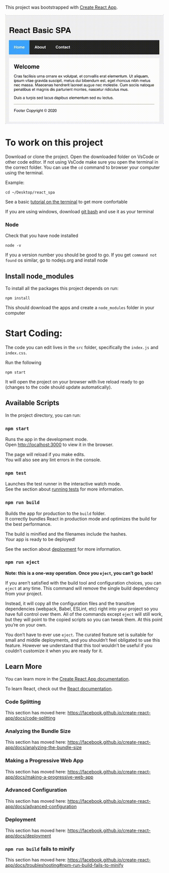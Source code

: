 This project was bootstrapped with [Create React App](https://github.com/facebook/create-react-app).


![Project Screenshot](spa.gif)


# To work on this project

Download or clone the project. Open the downloaded folder on VsCode or other code editor. If not using VsCode make sure you open the terminal in the correct folder. You can use the `cd` command to browser your computer using the terminal. 

Example:

```
cd ~/Desktop/react_spa
```

See a basic [tutorial on the terminal](https://www.youtube.com/watch?v=jDINUSK7rXE) to get more confortable

If you are using windows, download [git bash](https://gitforwindows.org/) and use it as your terminal 

### Node

Check that you have node installed 

```
node -v
```
If you a version number you should be good to go. If you get `command not found` os similar, go to nodejs.org and install node

## Install node_modules

To install all the packages this project depends on run:

``` 
npm install
```

This should download the apps and create a `node_modules` folder in your computer

# Start Coding:

The code you can edit lives in the `src` folder, specifically the `index.js` and `index.css`. 

Run the following
```
npm start
```

It will open the project on your browser with live reload ready to go (changes to the code should update automatically). 

## Available Scripts

In the project directory, you can run:

### `npm start`

Runs the app in the development mode.<br />
Open [http://localhost:3000](http://localhost:3000) to view it in the browser.

The page will reload if you make edits.<br />
You will also see any lint errors in the console.

### `npm test`

Launches the test runner in the interactive watch mode.<br />
See the section about [running tests](https://facebook.github.io/create-react-app/docs/running-tests) for more information.

### `npm run build`

Builds the app for production to the `build` folder.<br />
It correctly bundles React in production mode and optimizes the build for the best performance.

The build is minified and the filenames include the hashes.<br />
Your app is ready to be deployed!

See the section about [deployment](https://facebook.github.io/create-react-app/docs/deployment) for more information.

### `npm run eject`

**Note: this is a one-way operation. Once you `eject`, you can’t go back!**

If you aren’t satisfied with the build tool and configuration choices, you can `eject` at any time. This command will remove the single build dependency from your project.

Instead, it will copy all the configuration files and the transitive dependencies (webpack, Babel, ESLint, etc) right into your project so you have full control over them. All of the commands except `eject` will still work, but they will point to the copied scripts so you can tweak them. At this point you’re on your own.

You don’t have to ever use `eject`. The curated feature set is suitable for small and middle deployments, and you shouldn’t feel obligated to use this feature. However we understand that this tool wouldn’t be useful if you couldn’t customize it when you are ready for it.

## Learn More

You can learn more in the [Create React App documentation](https://facebook.github.io/create-react-app/docs/getting-started).

To learn React, check out the [React documentation](https://reactjs.org/).

### Code Splitting

This section has moved here: https://facebook.github.io/create-react-app/docs/code-splitting

### Analyzing the Bundle Size

This section has moved here: https://facebook.github.io/create-react-app/docs/analyzing-the-bundle-size

### Making a Progressive Web App

This section has moved here: https://facebook.github.io/create-react-app/docs/making-a-progressive-web-app

### Advanced Configuration

This section has moved here: https://facebook.github.io/create-react-app/docs/advanced-configuration

### Deployment

This section has moved here: https://facebook.github.io/create-react-app/docs/deployment

### `npm run build` fails to minify

This section has moved here: https://facebook.github.io/create-react-app/docs/troubleshooting#npm-run-build-fails-to-minify
